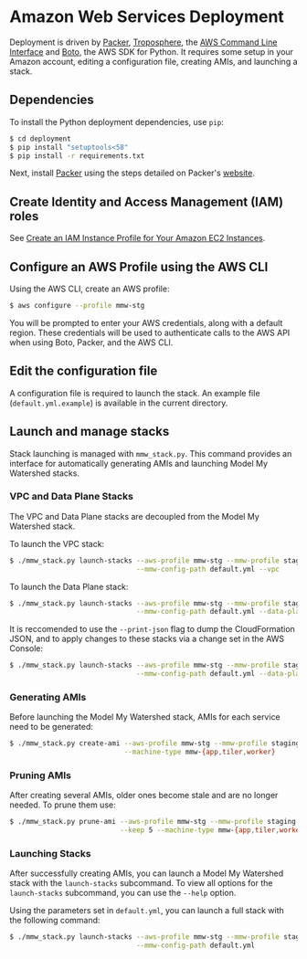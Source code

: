 # Amazon Web Services Deployment

Deployment is driven by [Packer](https://www.packer.io), [Troposphere](https://github.com/cloudtools/troposphere), the [AWS Command Line Interface](http://aws.amazon.com/cli/) and [Boto](http://aws.amazon.com/cli/), the AWS SDK for Python. It requires some setup in your Amazon account, editing a configuration file, creating AMIs, and launching a stack.

## Dependencies

To install the Python deployment dependencies, use `pip`:

```bash
$ cd deployment
$ pip install "setuptools<58"
$ pip install -r requirements.txt
```

Next, install [Packer](https://packer.io/) using the steps detailed on Packer's [website](https://packer.io/downloads.html).

## Create Identity and Access Management (IAM) roles

See [Create an IAM Instance Profile for Your Amazon EC2 Instances](http://docs.aws.amazon.com/codedeploy/latest/userguide/how-to-create-iam-instance-profile.html).

## Configure an AWS Profile using the AWS CLI

Using the AWS CLI, create an AWS profile:

```bash
$ aws configure --profile mmw-stg
```

You will be prompted to enter your AWS credentials, along with a default region. These credentials will be used to authenticate calls to the AWS API when using Boto, Packer, and the AWS CLI.

## Edit the configuration file

A configuration file is required to launch the stack. An example file (`default.yml.example`) is available in the current directory.

## Launch and manage stacks

Stack launching is managed with `mmw_stack.py`. This command provides an interface for automatically generating AMIs and launching Model My Watershed stacks.

### VPC and Data Plane Stacks

The VPC and Data Plane stacks are decoupled from the Model My Watershed stack.

To launch the VPC stack:

```bash
$ ./mmw_stack.py launch-stacks --aws-profile mmw-stg --mmw-profile staging \
                               --mmw-config-path default.yml --vpc
```

To launch the Data Plane stack:

```bash
$ ./mmw_stack.py launch-stacks --aws-profile mmw-stg --mmw-profile staging \
                               --mmw-config-path default.yml --data-plane
```

It is reccomended to use the `--print-json` flag to dump the CloudFormation JSON, and to apply changes to these stacks via a change set in the AWS Console:

```bash
$ ./mmw_stack.py launch-stacks --aws-profile mmw-stg --mmw-profile staging \
                               --mmw-config-path default.yml --data-plane --print-json > data-plane.json
```

### Generating AMIs

Before launching the Model My Watershed stack, AMIs for each service need to be generated:

```bash
$ ./mmw_stack.py create-ami --aws-profile mmw-stg --mmw-profile staging \
                            --machine-type mmw-{app,tiler,worker}
```

### Pruning AMIs

After creating several AMIs, older ones become stale and are no longer needed. To prune them use:

```bash
$ ./mmw_stack.py prune-ami --aws-profile mmw-stg --mmw-profile staging \
                           --keep 5 --machine-type mmw-{app,tiler,worker}
```

### Launching Stacks

After successfully creating AMIs, you can launch a Model My Watershed stack with the `launch-stacks` subcommand. To view all options for the `launch-stacks` subcommand, you can use the `--help` option.

Using the parameters set in `default.yml`, you can launch a full stack with the following command:

```bash
$ ./mmw_stack.py launch-stacks --aws-profile mmw-stg --mmw-profile staging \
                               --mmw-config-path default.yml
```
